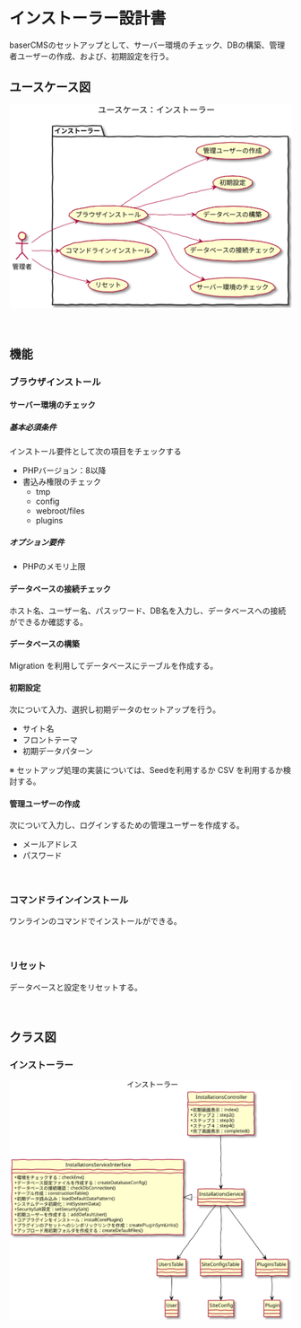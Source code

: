 # インストーラー設計書

baserCMSのセットアップとして、サーバー環境のチェック、DBの構築、管理者ユーザーの作成、および、初期設定を行う。

## ユースケース図

![ユースケース図：固定ページ管理](../../svg/use_case/installer.svg)

　
## 機能
### ブラウザインストール
#### サーバー環境のチェック
##### 基本必須条件
インストール要件として次の項目をチェックする
- PHPバージョン：8以降
- 書込み権限のチェック
  - tmp
  - config
  - webroot/files
  - plugins

##### オプション要件
- PHPのメモリ上限

#### データベースの接続チェック
ホスト名、ユーザー名、パスッワード、DB名を入力し、データベースへの接続ができるか確認する。

#### データベースの構築
Migration を利用してデータベースにテーブルを作成する。

#### 初期設定
次について入力、選択し初期データのセットアップを行う。
- サイト名
- フロントテーマ
- 初期データパターン

※ セットアップ処理の実装については、Seedを利用するか CSV を利用するか検討する。

#### 管理ユーザーの作成
次について入力し、ログインするための管理ユーザーを作成する。
- メールアドレス
- パスワード

　
### コマンドラインインストール
ワンラインのコマンドでインストールができる。

　
### リセット
データベースと設定をリセットする。

　
## クラス図
### インストーラー
![クラス図：インストーラー](../../svg/class/installer.svg)
　
